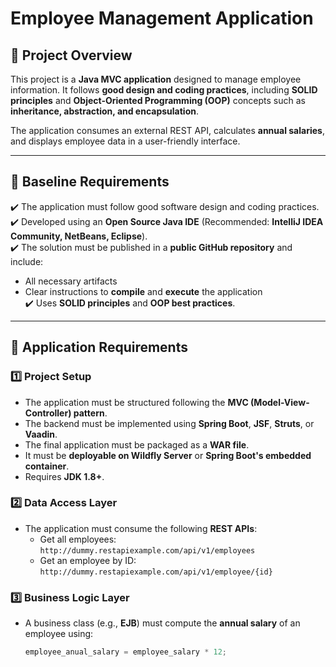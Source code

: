 # **Employee Management Application**  

## **📌 Project Overview**  
This project is a **Java MVC application** designed to manage employee information. It follows **good design and coding practices**, including **SOLID principles** and **Object-Oriented Programming (OOP)** concepts such as **inheritance, abstraction, and encapsulation**.  

The application consumes an external REST API, calculates **annual salaries**, and displays employee data in a user-friendly interface.  

---

## **📂 Baseline Requirements**  
✔️ The application must follow good software design and coding practices.  
✔️ Developed using an **Open Source Java IDE** (Recommended: **IntelliJ IDEA Community, NetBeans, Eclipse**).  
✔️ The solution must be published in a **public GitHub repository** and include:  
   - All necessary artifacts  
   - Clear instructions to **compile** and **execute** the application  
✔️ Uses **SOLID principles** and **OOP best practices**.  

---

## **📌 Application Requirements**  

### **1️⃣ Project Setup**  
- The application must be structured following the **MVC (Model-View-Controller) pattern**.  
- The backend must be implemented using **Spring Boot**, **JSF**, **Struts**, or **Vaadin**.  
- The final application must be packaged as a **WAR file**.  
- It must be **deployable on Wildfly Server** or **Spring Boot's embedded container**.  
- Requires **JDK 1.8+**.  

### **2️⃣ Data Access Layer**  
- The application must consume the following **REST APIs**:  
  - Get all employees: `http://dummy.restapiexample.com/api/v1/employees`  
  - Get an employee by ID: `http://dummy.restapiexample.com/api/v1/employee/{id}`  

### **3️⃣ Business Logic Layer**  
- A business class (e.g., **EJB**) must compute the **annual salary** of an employee using:  
  ```java
  employee_anual_salary = employee_salary * 12;
